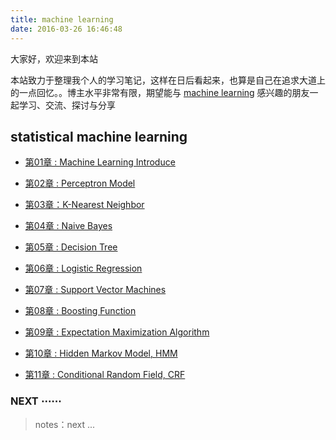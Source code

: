 ```yaml
---
title: machine learning
date: 2016-03-26 16:46:48
---
```


大家好，欢迎来到本站

本站致力于整理我个人的学习笔记，这样在日后看起来，也算是自己在追求大道上的一点回忆。。博主水平非常有限，期望能与 [machine learning](https://en.wikipedia.org/wiki/Machine_learning) 感兴趣的朋友一起学习、交流、探讨与分享

## **statistical machine learning**

- [第01章 : Machine Learning Introduce](/2016/05/10/machine_learning_introduce/)

- [第02章 : Perceptron Model](/2016/05/20/perceptron_model/)

- [第03章：K-Nearest Neighbor][1]

- [第04章 : Naive Bayes](/2016/06/22/bayes_model/)

- [第05章 : Decision Tree][1]

- [第06章 : Logistic Regression][1]

- [第07章 : Support Vector Machines][1]

- [第08章 : Boosting Function][1]

- [第09章 : Expectation Maximization Algorithm][1]

- [第10章 : Hidden Markov Model, HMM][1]

- [第11章 : Conditional Random Field, CRF][1]

### NEXT ⋯⋯

> notes：next ...

[1]: http://iequa.com/

